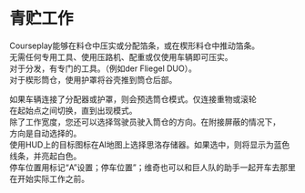 # 青贮工作
  
Courseplay能够在料仓中压实或分配箔条，或在楔形料仓中推动箔条。  
无需任何专用工具、使用压路机、配重或仅使用车辆即可压实。  
对于分发，有专门的工具。（例如der Fliegel DUO）。  
对于楔形筒仓，使用护罩将谷壳推到筒仓后部。  


  
如果车辆连接了分配器或护罩，则会预选筒仓模式。仅连接重物或滚轮  
在起始点之间切换，直到出现模式。  
除了工作宽度，您还可以选择驾驶员驶入筒仓的方向。在附接屏蔽的情况下，  
方向是自动选择的。  
使用HUD上的目标图标在AI地图上选择思洛存储器。如果选中，则将显示为蓝色线条，并亮起白色。  
停车位置用标记“A”设置；停车位置”；维奇也可以和巨人队的助手一起开车去那里  
在开始实际工作之前。  


